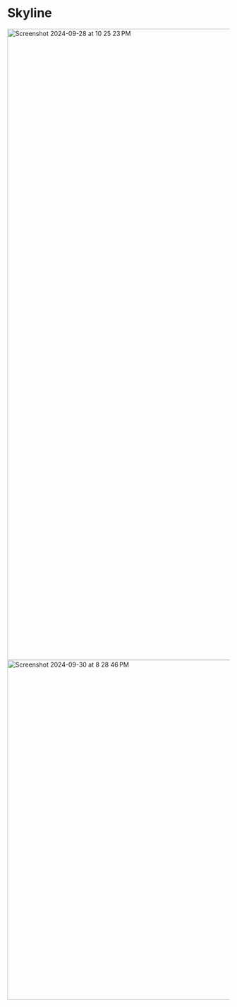 # Skyline

<img width="1430" alt="Screenshot 2024-09-28 at 10 25 23 PM" src="https://github.com/user-attachments/assets/e2e3ceac-8b96-4afd-add7-9fb1f2e81540">

<img width="770" alt="Screenshot 2024-09-30 at 8 28 46 PM" src="https://github.com/user-attachments/assets/e1c62c3f-623b-473b-ab43-0e9442409454">
